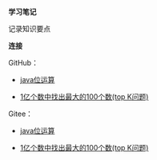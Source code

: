 **学习笔记**

记录知识要点

**连接**

GitHub：

* [java位运算](https://github.com/zjhpure/studyNotes/tree/master/all/java/bitCalculate/title.md)

* [1亿个数中找出最大的100个数(top K问题)](https://github.com/zjhpure/studyNotes/tree/master/all/algorithm/topK/title.md)

Gitee：

* [java位运算](https://gitee.com/zjhpure/studyNotes/tree/master/all/java/bitCalculate/title.md)

* [1亿个数中找出最大的100个数(top K问题)](https://gitee.com/zjhpure/studyNotes/tree/master/all/algorithm/topK/title.md)
